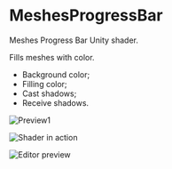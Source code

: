 # MeshesProgressBar
 Meshes Progress Bar Unity shader.

Fills meshes with color.
+ Background color;
+ Filling color;
+ Cast shadows;
+ Receive shadows.

![Preview1](https://media.giphy.com/media/kPmdiIij5AEi4yXyq1/giphy.gif)

![Shader in action](https://thumbs.gfycat.com/UnfinishedWickedFlamingo.webp)

![Editor preview](https://pp.userapi.com/c847016/v847016947/1ddf09/Z17Jr7KP98E.jpg)
